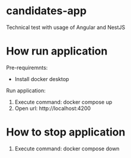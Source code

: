 # candidates-app
Technical test with usage of Angular and NestJS

# How run application

Pre-requiremnts:
 - Install docker desktop

Run application:
1. Execute command:
docker compose up
2. Open url:
http://localhost:4200

# How to stop application
1. Execute command:
docker compose down